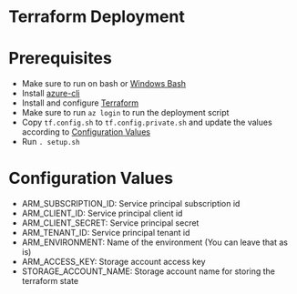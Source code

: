 # Terraform Deployment

# Prerequisites

- Make sure to run on bash or [Windows Bash](https://www.windowscentral.com/how-install-bash-shell-command-line-windows-10)
- Install [azure-cli](https://docs.microsoft.com/en-us/cli/azure/install-azure-cli?view=azure-cli-latest)
- Install and configure [Terraform](https://docs.microsoft.com/en-us/azure/virtual-machines/linux/terraform-install-configure)
- Make sure to run `az login` to run the deployment script
- Copy `tf.config.sh` to `tf.config.private.sh` and update the values according to [Configuration Values](#configuration-values)
- Run `. setup.sh`

# Configuration Values

- ARM_SUBSCRIPTION_ID: Service principal subscription id
- ARM_CLIENT_ID: Service principal client id
- ARM_CLIENT_SECRET: Service principal secret
- ARM_TENANT_ID: Service principal tenant id
- ARM_ENVIRONMENT: Name of the environment (You can leave that as is)
- ARM_ACCESS_KEY: Storage account access key
- STORAGE_ACCOUNT_NAME: Storage account name for storing the terraform state
